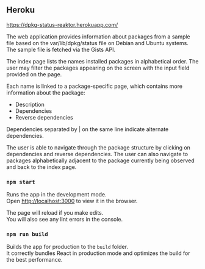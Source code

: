 ## Heroku

https://dpkg-status-reaktor.herokuapp.com/

The web application provides information about packages from a sample file based on the var/lib/dpkg/status file on Debian and Ubuntu systems. The sample file is fetched via the Gists API.

The index page lists the names installed packages in alphabetical order. The user may filter the packages appearing on the screen with the input field provided on the page.

Each name is linked to a package-specific page, which contains more information about the package:
* Description
* Dependencies
* Reverse dependencies

Dependencies separated by | on the same line indicate alternate dependencies.

The user is able to navigate through the package structure by clicking on dependencies and reverse dependencies. The user can also navigate to packages alphabetically adjacent to the package currently being observed and back to the index page. 

### `npm start`

Runs the app in the development mode.<br />
Open [http://localhost:3000](http://localhost:3000) to view it in the browser.

The page will reload if you make edits.<br />
You will also see any lint errors in the console.

### `npm run build`

Builds the app for production to the `build` folder.<br />
It correctly bundles React in production mode and optimizes the build for the best performance.